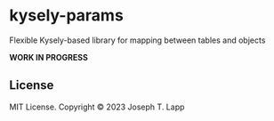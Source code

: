 # kysely-params

Flexible Kysely-based library for mapping between tables and objects

**WORK IN PROGRESS**

## License

MIT License. Copyright &copy; 2023 Joseph T. Lapp
